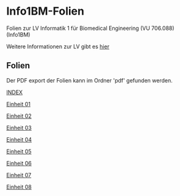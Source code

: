 # Info1BM-Folien
Folien zur LV Informatik 1 für Biomedical Engineering (VU 706.088) (Info1BM) 

Weitere Informationen zur LV gibt es [hier](https://palme.iicm.tugraz.at/wiki/Info1BM)

## Folien

Der PDF export der Folien kann im Ordner 'pdf' gefunden werden.

[INDEX](https://flowolf.gitlab.io/Info1BM-Folien)

[Einheit 01](https://flowolf.gitlab.io/Info1BM-Folien/einheit_01.html)

[Einheit 02](https://flowolf.gitlab.io/Info1BM-Folien/einheit_02.html)

[Einheit 03](https://flowolf.gitlab.io/Info1BM-Folien/einheit_03.html)

[Einheit 04](https://flowolf.gitlab.io/Info1BM-Folien/einheit_04.html)

[Einheit 05](https://flowolf.gitlab.io/Info1BM-Folien/einheit_05.html)

[Einheit 06](https://flowolf.gitlab.io/Info1BM-Folien/einheit_06.html)

[Einheit 07](https://flowolf.gitlab.io/Info1BM-Folien/einheit_07.html)

[Einheit 08](https://flowolf.gitlab.io/Info1BM-Folien/einheit_08.html)
